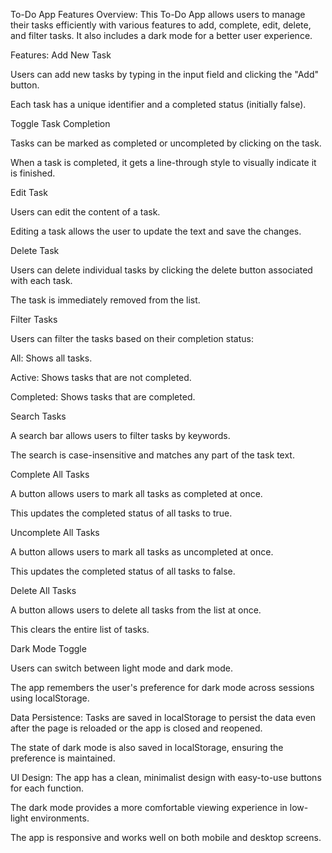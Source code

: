 To-Do App Features
Overview:
This To-Do App allows users to manage their tasks efficiently with various features to add, complete, edit, delete, and filter tasks. It also includes a dark mode for a better user experience.

Features:
Add New Task

Users can add new tasks by typing in the input field and clicking the "Add" button.

Each task has a unique identifier and a completed status (initially false).

Toggle Task Completion

Tasks can be marked as completed or uncompleted by clicking on the task.

When a task is completed, it gets a line-through style to visually indicate it is finished.

Edit Task

Users can edit the content of a task.

Editing a task allows the user to update the text and save the changes.

Delete Task

Users can delete individual tasks by clicking the delete button associated with each task.

The task is immediately removed from the list.

Filter Tasks

Users can filter the tasks based on their completion status:

All: Shows all tasks.

Active: Shows tasks that are not completed.

Completed: Shows tasks that are completed.

Search Tasks

A search bar allows users to filter tasks by keywords.

The search is case-insensitive and matches any part of the task text.

Complete All Tasks

A button allows users to mark all tasks as completed at once.

This updates the completed status of all tasks to true.

Uncomplete All Tasks

A button allows users to mark all tasks as uncompleted at once.

This updates the completed status of all tasks to false.

Delete All Tasks

A button allows users to delete all tasks from the list at once.

This clears the entire list of tasks.

Dark Mode Toggle

Users can switch between light mode and dark mode.

The app remembers the user's preference for dark mode across sessions using localStorage.

Data Persistence:
Tasks are saved in localStorage to persist the data even after the page is reloaded or the app is closed and reopened.

The state of dark mode is also saved in localStorage, ensuring the preference is maintained.

UI Design:
The app has a clean, minimalist design with easy-to-use buttons for each function.

The dark mode provides a more comfortable viewing experience in low-light environments.

The app is responsive and works well on both mobile and desktop screens.

